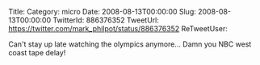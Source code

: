 Title: 
Category: micro
Date: 2008-08-13T00:00:00
Slug: 2008-08-13T00:00:00
TwitterId: 886376352
TweetUrl: https://twitter.com/mark_philpot/status/886376352
ReTweetUser: 

Can't stay up late watching the olympics anymore... Damn you NBC west coast tape delay!